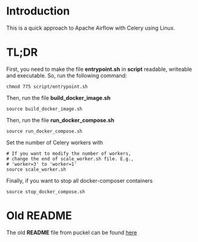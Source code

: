 # Introduction

This is a quick approach to Apache Airflow with Celery using Linux.

# TL;DR

First, you need to make the file **entrypoint.sh** in **script** readable, writeable and executable. So, run the following command:

```shell
chmod 775 script/entrypoint.sh
```

Then, run the file **build_docker_image.sh**

```shell
source build_docker_image.sh
```

Then, run the file **run_docker_compose.sh**

```shell
source run_docker_compose.sh
```

Set the number of Celery workers with

```shell
# If you want to modify the number of workers,
# change the end of scale_worker.sh file. E.g.,
# 'worker=3' to 'worker=1'
source scale_worker.sh
```

Finally, if you want to stop all docker-composer containers

```shell
source stop_docker_compose.sh
```


# Old README

The old **README** file from puckel can be found [here](https://github.com/puckel/docker-airflow)
